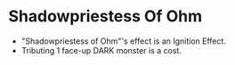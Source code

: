 # Shadowpriestess Of Ohm

*   "Shadowpriestess of Ohm"'s effect is an Ignition Effect.
*   Tributing 1 face-up DARK monster is a cost.
